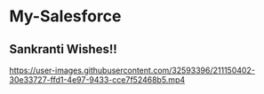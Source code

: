 # My-Salesforce

## Sankranti Wishes!!

https://user-images.githubusercontent.com/32593396/211150402-30e33727-ffd1-4e97-9433-cce7f52468b5.mp4

